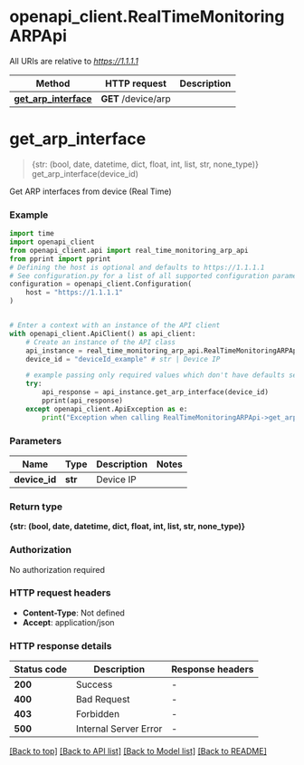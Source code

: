 # openapi_client.RealTimeMonitoringARPApi

All URIs are relative to *https://1.1.1.1*

Method | HTTP request | Description
------------- | ------------- | -------------
[**get_arp_interface**](RealTimeMonitoringARPApi.md#get_arp_interface) | **GET** /device/arp | 


# **get_arp_interface**
> {str: (bool, date, datetime, dict, float, int, list, str, none_type)} get_arp_interface(device_id)



Get ARP interfaces from device (Real Time)

### Example


```python
import time
import openapi_client
from openapi_client.api import real_time_monitoring_arp_api
from pprint import pprint
# Defining the host is optional and defaults to https://1.1.1.1
# See configuration.py for a list of all supported configuration parameters.
configuration = openapi_client.Configuration(
    host = "https://1.1.1.1"
)


# Enter a context with an instance of the API client
with openapi_client.ApiClient() as api_client:
    # Create an instance of the API class
    api_instance = real_time_monitoring_arp_api.RealTimeMonitoringARPApi(api_client)
    device_id = "deviceId_example" # str | Device IP

    # example passing only required values which don't have defaults set
    try:
        api_response = api_instance.get_arp_interface(device_id)
        pprint(api_response)
    except openapi_client.ApiException as e:
        print("Exception when calling RealTimeMonitoringARPApi->get_arp_interface: %s\n" % e)
```


### Parameters

Name | Type | Description  | Notes
------------- | ------------- | ------------- | -------------
 **device_id** | **str**| Device IP |

### Return type

**{str: (bool, date, datetime, dict, float, int, list, str, none_type)}**

### Authorization

No authorization required

### HTTP request headers

 - **Content-Type**: Not defined
 - **Accept**: application/json


### HTTP response details

| Status code | Description | Response headers |
|-------------|-------------|------------------|
**200** | Success |  -  |
**400** | Bad Request |  -  |
**403** | Forbidden |  -  |
**500** | Internal Server Error |  -  |

[[Back to top]](#) [[Back to API list]](../README.md#documentation-for-api-endpoints) [[Back to Model list]](../README.md#documentation-for-models) [[Back to README]](../README.md)

